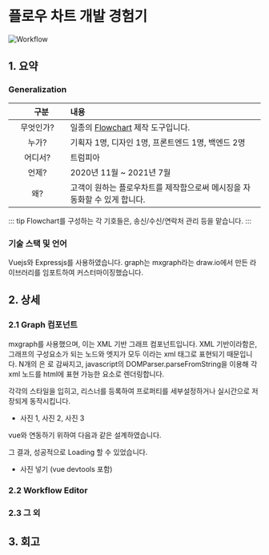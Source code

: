 # 플로우 차트 개발 경험기

![Workflow](/Animation2.gif)

## 1. 요약

### Generalization

| 　구분　　　　 | 내용                                                            |
|:-------:|:--------------------------------------------------------------|
|  무엇인가?  | 일종의 [Flowchart](/learning/flowchart.html) 제작 도구입니다. | 
|   누가?   | 기획자 1명, 디자인 1명, 프론트엔드 1명, 백엔드 2명                              | 
|  어디서?   | 트럼피아                                                          | 
|   언제?   | 2020년 11월 ~ 2021년 7월                                          | 
|   왜?    | 고객이 원하는 플로우차트를 제작함으로써 메시징을 자동화할 수 있게 합니다.                     | 

::: tip
Flowchart를 구성하는 각 기호들은, 송신/수신/연락처 관리 등을 맡습니다.
:::

### 기술 스택 및 언어

Vuejs와 Expressjs를 사용하였습니다.
graph는 mxgraph라는 draw.io에서 만든 라이브러리를
임포트하여 커스터마이징했습니다.

## 2. 상세

### 2.1 Graph 컴포넌트

mxgraph를 사용했으며, 이는 XML 기반 그래프 컴포넌트입니다.
XML 기반이라함은, 그래프의 구성요소가 되는 노드와 엣지가 모두 <cell>이라는 xml 태그로 표현되기 때문입니다.
N개의 <cell>은 <model>로 감싸지고, javascript의 DOMParser.parseFromString을 이용해 각 xml 노드를 html에 표현 가능한 요소로 렌더링합니다.

각각의 스타일을 입히고, 리스너를 등록하여 프로퍼티를 세부설정하거나 실시간으로 저장되게 동작시킵니다.

- 사진 1, 사진 2, 사진 3

vue와 연동하기 위하여 다음과 같은 설계하였습니다.

<design/>

그 결과, 성공적으로 Loading 할 수 있었습니다.

- 사진 넣기 (vue devtools 포함)

### 2.2 Workflow Editor


### 2.3 그 외

## 3. 회고
